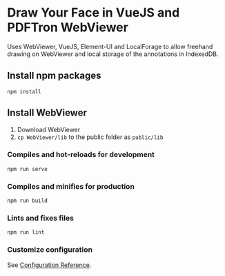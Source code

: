 # Draw Your Face in VueJS and PDFTron WebViewer
Uses WebViewer, VueJS, Element-UI and LocalForage to allow freehand drawing on WebViewer and local storage of the annotations in IndexedDB.

## Install npm packages
```
npm install
```
## Install WebViewer
1. Download WebViewer
2. `cp WebViewer/lib` to the public folder as `public/lib`

### Compiles and hot-reloads for development
```
npm run serve
```

### Compiles and minifies for production
```
npm run build
```

### Lints and fixes files
```
npm run lint
```

### Customize configuration
See [Configuration Reference](https://cli.vuejs.org/config/).
